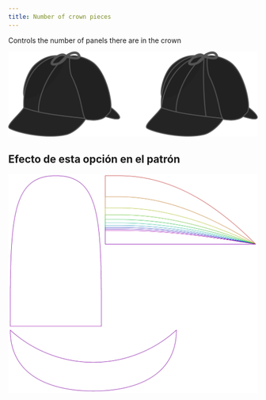 ```yaml
---
title: Number of crown pieces
---
```


Controls the number of panels there are in the crown

![Illustration showing the effect of this option](gores.svg)


## Efecto de esta opción en el patrón
![This image shows the effect of this option by superimposing several variants that have a different value for this option](holmes_gores_sample.svg "Effect of this option on the pattern")
